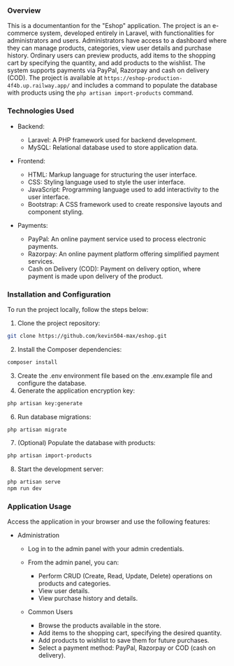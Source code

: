 ### Overview
This is a documentantion for the "Eshop" application. The project is an e-commerce system, developed entirely in Laravel,
with functionalities for administrators and users. Administrators have access to a dashboard where they can manage products,
categories, view user details and purchase history. Ordinary users can preview products, add items to the shopping cart
by specifying the quantity, and add products to the wishlist.
The system supports payments via PayPal, Razorpay and cash on delivery (COD). The project is available at `https://eshop-production-4f4b.up.railway.app/` and includes a command to populate the database with products using the `php artisan import-products` command.

### Technologies Used
* Backend:
    * Laravel: A PHP framework used for backend development.
    * MySQL: Relational database used to store application data.

* Frontend:
    * HTML: Markup language for structuring the user interface.
    * CSS: Styling language used to style the user interface.
    * JavaScript: Programming language used to add interactivity to the user interface.
    * Bootstrap: A CSS framework used to create responsive layouts and component styling.

* Payments:
    * PayPal: An online payment service used to process electronic payments.
    * Razorpay: An online payment platform offering simplified payment services.
    * Cash on Delivery (COD): Payment on delivery option, where payment is made upon delivery of the product.

### Installation and Configuration
To run the project locally, follow the steps below:

1. Clone the project repository:
```bash
git clone https://github.com/kevin504-max/eshop.git
```
2. Install the Composer dependencies:
```bash
composer install
```
3. Create the .env environment file based on the .env.example file and configure the database.
4. Generate the application encryption key:
```bash
php artisan key:generate 
```
6. Run database migrations:
```bash
php artisan migrate
```
7. (Optional) Populate the database with products:
```bash
php artisan import-products
```
8. Start the development server:
```bash
php artisan serve
npm run dev
```

### Application Usage
Access the application in your browser and use the following features:

* Administration
    * Log in to the admin panel with your admin credentials.
    * From the admin panel, you can:
        * Perform CRUD (Create, Read, Update, Delete) operations on products and categories.
        * View user details.
        * View purchase history and details.

    * Common Users
        * Browse the products available in the store.
        * Add items to the shopping cart, specifying the desired quantity.
        * Add products to wishlist to save them for future purchases.
        * Select a payment method: PayPal, Razorpay or COD (cash on delivery).
